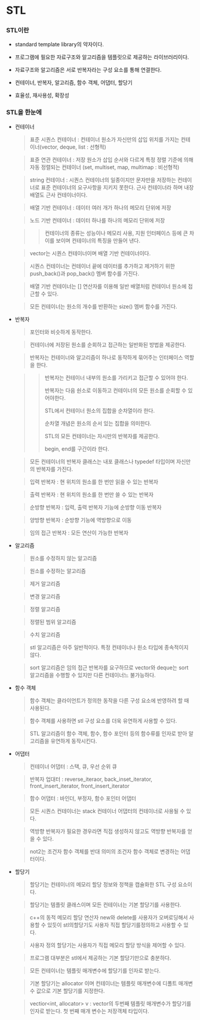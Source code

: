 # STL

### STL이란
- standard template library의 약자이다.

- 프로그램에 필요한 자료구조와 알고리즘을 템플릿으로 제공하는 라이브러리이다.

- 자료구조와 알고리즘은 서로 반복자라는 구성 요소를 통해 연결한다.

- 컨테이너, 반복자, 알고리즘, 함수 객체, 어댑터, 할당기

- 효율성, 재사용성, 확장성

### STL을 한눈에
- 컨테이너
  > 표준 시퀀스 컨테이너 : 컨테이너 원소가 자신만의 삽입 위치를 가지는 컨테이너(vector, deque, list : 선형적)

  > 표쥰 연관 컨테이너 : 저장 원소가 삽입 순서와 다르게 특정 정렬 기준에 의해 자동 정렬되는 컨테이너 (set, multiset, map, multimap : 비선형적)

  > string 컨테이너 : 시퀀스 컨테이너의 일종이지만 문자만을 저장하는 컨테이너로 표준 컨테이너의 요구사항을 지키지 못한다. 근사 컨테이너라 하며 내장 배열도 근사 컨테이너이다.

  > 배열 기반 컨테이너 : 데이터 여러 개가 하나의 메모리 단위에 저장

  > 노드 기반 컨테이너 : 데이터 하나를 하나의 메모리 단위에 저장

  >> 컨테이너의 종류는 성능이나 메모리 사용, 지원 인터페이스 등에 큰 차이를 보이며 컨테이너의 특징을 만들어 낸다.

  > vector는 시퀀스 컨테이너이며 배열 기반 컨테이너이다.

  > 시퀀스 컨테이너는 컨테이너 끝에 데이터를 추가하고 제거하기 위한 push_back()과  pop_back() 멤버 함수를 가진다.

  > 배열 기반 컨테이너는 [] 연산자를 이용해 일반 배열처럼 컨테이너 원소에 접근할 수 있다.

  > 모든 컨테이너는 원소의 개수를 반환하는 size() 멤버 함수를 가진다.


- 반복자
  > 포인터와 비슷하게 동작한다.

  > 컨테이너에 저장된 원소를 순회하고 접근하는 일반화된 방법을 제공한다.

  > 반복자는 컨테이너와 알고리즘이 하나로 동작하게 묶어주는 인터페이스 역할을 한다.

  >> 반복자는 컨테이너 내부의 원소를 가리키고 접근할 수 있어야 한다.
  >>
  >> 반복자는 다음 숸소로 이동하고 컨테이너의 모든 원소를 순회할 수 있어야한다.
  >>
  >> STL에서 컨테이너 원소의 집합을 순차열이라 한다.
  >>
  >> 순차열 개념은 원소의 순서 있는 집합을 의미한다.
  >>
  >> STL의 모든 컨테이너는 자시만의 반복자를 제공한다.
  >>
  >> begin, end를 구간이라 한다.

  > 모든 컨테이너의 반복자 클래스는 내포 클래스나 typedef 타입이며 자신만의 반복자를 가진다.

  > 입력 반복자 : 현 위치의 원소를 한 번만 읽을 수 있는 반복자

   > 출력 반복자 : 현 위치의 원소를 한 번만 쓸 수 있는 반복자

   > 순방향 반복자 : 입력, 출력 반복자 기능에 순방향 이동 반복자

   > 양방향 반복자 : 순방향 기능에 역방향으로 이동

   > 임의 접근 반복자 : 모든 연산이 가능한 반복자

- 알고리즘   
  > 원소를 수정하지 않는 알고리즘

  > 원소를 수정하는 알고리즘

  > 제거 알고리즘

  > 변경 알고리즘

  > 정렬 알고리즘

  > 정렬된 범위 알고리즘

  > 수치 알고리즘

  > stl 알고리즘은 아주 일반적이다. 특정 컨테이너나 원소 타입에 종속적이지 않다.

  > sort 알고리즘은 임의 접근 반복자를 요구하므로 vector와 deque는 sort 알고리즘을 수행할 수 있지만 다른 컨테이너느 불가능하다.

- 함수 객체
  > 함수 객체는 클라이언트가 정의한 동작을 다른 구성 요소에 반영하려 할 때 사용된다.

  > 함수 객체를 사용하면 stl 구성 요소를 더욱 유연하게 사용할 수 있다.

  > STL 알고리즘이 함수 객체, 함수, 함수 포인터 등의 함수류를 인자로 받아 알고리즘을 유연하게 동작시킨다.

- 어댑터
  > 컨테이너 어댑터 : 스택, 큐, 우선 순위 큐

  > 반복자 업대터 : reverse_iteraor, back_inset_iterator, front_insert_iterator, front_insert_iterator

  > 함수 어댑터 : 바인더, 부정자, 함수 포인터 어댑터

  > 모든 시퀀스 컨테이너는 stack 컨테이너 어댑터의 컨테이너로 사용될 수 있다.

  > 역방향 반복자가 필요한 경우라면 직접 생성하지 않고도 역방향 반복자를 얻을 수 있다.

  > not2는 조건자 함수 객체를 반대 의미의 조건자 함수 객체로 변경하는 어댑터이다.

- 할당기 
  > 할당기는 컨테이너의 메모리 할당 정보와 정책을 캡슐화한 STL 구성 요소이다.

  > 할당기는 템플릿 클래스이며 모든 컨테이너는 기본 할당기를 사용한다.

  > c++의 동적 메모리 할당 연산자 new와 delete를 사용자가 오버로딩해서 사용할 수 있듯이 stl의할당기도 사용자 직접 할당기를정의하고 사용할 수 있다.

  > 사용자 정의 할당기는 사용자가 직접 메모리 할당 방식을 제어할 수 있다.

  > 프로그램 대부분은 stl에서 제공하는 기본 할당기만으로 충분하다.

  > 모든 컨테이너는 템플릿 매개변수에 할당기를 인자로 받는다.

  > 기본 할당기는 allocator<T> 이며 컨테이너는 템플릿 매개변수에 디폴트 매개변수 값으로 기본 할당기를 지정한다.

  > vectior<int, allocator<int>> v : vector의 두번째 템플릿 매개변수가 할당기를인자로 받는다. 첫 번째 매개 변수는 저장객체 타입이다.
